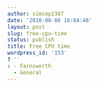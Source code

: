 ```yaml
---
author: simcop2387
date: '2010-08-08 16:04:48'
layout: post
slug: free-cpu-time
status: publish
title: Free CPU time
wordpress_id: '153'
? ''
: - Farnsworth
  - General
---
```


